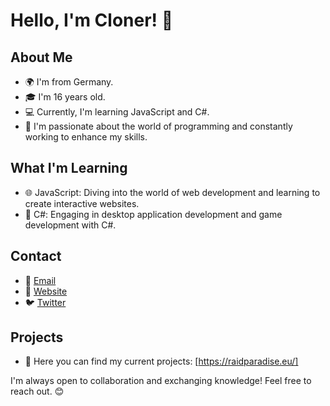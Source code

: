 # Hello, I'm Cloner! 👋

## About Me
- 🌍 I'm from Germany.
- 🎓 I'm 16 years old.
- 💻 Currently, I'm learning JavaScript and C#.
- 🚀 I'm passionate about the world of programming and constantly working to enhance my skills.

## What I'm Learning
- 🌐 JavaScript: Diving into the world of web development and learning to create interactive websites.
- 🔷 C#: Engaging in desktop application development and game development with C#.

## Contact
- 📧 [Email](cloner@raidparadise.eu)
- 🔗 [Website](https://raidparadise.eu/)
- 🐦 [Twitter](https://twitter.com/Cloner1231)

## Projects
- 🔭 Here you can find my current projects: [https://raidparadise.eu/]

I'm always open to collaboration and exchanging knowledge! Feel free to reach out. 😊
